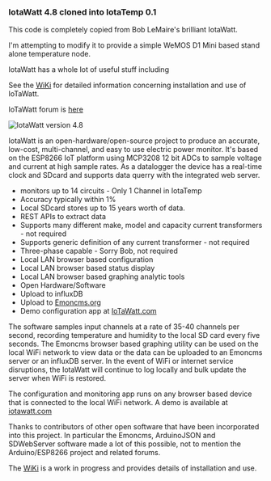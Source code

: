### IotaWatt 4.8 cloned into IotaTemp 0.1

This code is completely copied from Bob LeMaire's brilliant IotaWatt.

I'm attempting to modify it to provide a simple WeMOS D1 Mini based stand alone temperature node.

IotaWatt has a whole lot of useful stuff including 

See the [WiKi](https://github.com/boblemaire/IoTaWatt/wiki) for detailed information concerning installation and use of IoTaWatt. 

IoTaWatt forum is [here](https://community.iotawatt.com/)

![IotaWatt version 4.8](http://iotawatt.com/Images/IoTaWatt_new_case.JPG)

IotaWatt is an open-hardware/open-source project to produce an accurate, low-cost, multi-channel, and easy to use electric power monitor.  It's based on the ESP8266 IoT platform using MCP3208 12 bit ADCs to sample voltage and current at high sample rates. As a datalogger the device has a real-time clock and SDcard and supports data querry with the integrated web server.

* monitors up to 14 circuits  - Only 1 Channel in IotaTemp
* Accuracy typically within 1%  
* Local SDcard stores up to 15 years worth of data.
* REST APIs to extract data
* Supports many different make, model and capacity current transformers  - not required
* Supports generic definition of any current transformer  - not required
* Three-phase capable  - Sorry Bob, not required
* Local LAN browser based configuration  
* Local LAN browser based status display  
* Local LAN browser based graphing analytic tools  
* Open Hardware/Software 
* Upload to influxDB   
* Upload to [Emoncms.org](https://emoncms.org/)  
* Demo configuration app at [IoTaWatt.com](http://iotawatt.com)  

The software samples input channels at a rate of 35-40 channels per second, recording temperature and humidity to the local SD card every five seconds.  The Emoncms browser based graphing utility can be used on the local WiFi network to view data or the data can be uploaded to an Emoncms server or an influxDB server. In the event of WiFi or internet service disruptions, the IotaWatt will continue to log locally and bulk update the server when WiFi is restored.

The configuration and monitoring app runs on any browser based device that is connected to the local WiFi network. A demo is available at [iotawatt.com](http://iotawatt.com)

Thanks to contributors of other open software that have been incorporated into this project.  In particular the Emoncms, ArduinoJSON and SDWebServer software made a lot of this possible, not to mention the Arduino/ESP8266 project and related forums.

The [WiKi](https://github.com/boblemaire/IoTaWatt/wiki) is a work in progress and provides details of installation and use.
